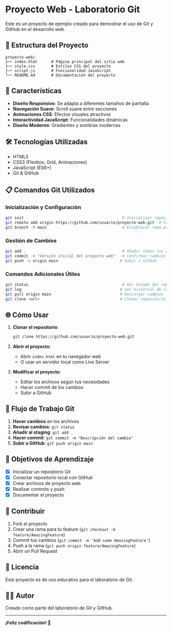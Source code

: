 # Proyecto Web - Laboratorio Git

Este es un proyecto de ejemplo creado para demostrar el uso de Git y GitHub en el desarrollo web.

## 📁 Estructura del Proyecto

```
proyecto-web/
├── index.html      # Página principal del sitio web
├── style.css       # Estilos CSS del proyecto
├── script.js       # Funcionalidad JavaScript
└── README.md       # Documentación del proyecto
```

## 🚀 Características

- **Diseño Responsivo**: Se adapta a diferentes tamaños de pantalla
- **Navegación Suave**: Scroll suave entre secciones
- **Animaciones CSS**: Efectos visuales atractivos
- **Interactividad JavaScript**: Funcionalidades dinámicas
- **Diseño Moderno**: Gradientes y sombras modernas

## 🛠️ Tecnologías Utilizadas

- HTML5
- CSS3 (Flexbox, Grid, Animaciones)
- JavaScript (ES6+)
- Git & GitHub

## 📋 Comandos Git Utilizados

### Inicialización y Configuración
```bash
git init                                           # Inicializar repositorio
git remote add origin https://github.com/usuario/proyecto-web.git  # Conectar con GitHub
git branch -M main                                 # Establecer rama principal
```

### Gestión de Cambios
```bash
git add .                                          # Añadir todos los archivos
git commit -m "Versión inicial del proyecto web"   # Confirmar cambios
git push -u origin main                           # Subir a GitHub
```

### Comandos Adicionales Útiles
```bash
git status                                         # Ver estado del repositorio
git log                                           # Ver historial de commits
git pull origin main                              # Descargar cambios
git clone <url>                                   # Clonar repositorio
```

## 🌐 Cómo Usar

1. **Clonar el repositorio**:
   ```bash
   git clone https://github.com/usuario/proyecto-web.git
   ```

2. **Abrir el proyecto**:
   - Abrir `index.html` en tu navegador web
   - O usar un servidor local como Live Server

3. **Modificar el proyecto**:
   - Editar los archivos según tus necesidades
   - Hacer commit de los cambios
   - Subir a GitHub

## 📝 Flujo de Trabajo Git

1. **Hacer cambios** en los archivos
2. **Revisar cambios**: `git status`
3. **Añadir al staging**: `git add .`
4. **Hacer commit**: `git commit -m "Descripción del cambio"`
5. **Subir a GitHub**: `git push origin main`

## 🎯 Objetivos de Aprendizaje

- [x] Inicializar un repositorio Git
- [x] Conectar repositorio local con GitHub
- [x] Crear archivos de proyecto web
- [x] Realizar commits y push
- [x] Documentar el proyecto

## 🤝 Contribuir

1. Fork el proyecto
2. Crear una rama para tu feature (`git checkout -b feature/AmazingFeature`)
3. Commit tus cambios (`git commit -m 'Add some AmazingFeature'`)
4. Push a la rama (`git push origin feature/AmazingFeature`)
5. Abrir un Pull Request

## 📄 Licencia

Este proyecto es de uso educativo para el laboratorio de Git.

## 👨‍💻 Autor

Creado como parte del laboratorio de Git y GitHub.

---

**¡Feliz codificación! 🚀**